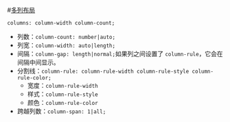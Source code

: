 #[多列布局](https://developer.mozilla.org/zh-CN/docs/Web/Guide/CSS/Using_multi-column_layouts)
    
`columns: column-width column-count;`

+ 列数：`column-count: number|auto;` 
+ 列宽：`column-width: auto|length;`
+ 间隔：`column-gap: length|normal;`如果列之间设置了 `column-rule`，它会在间隔中间显示。
+ 分割线：`column-rule: column-rule-width column-rule-style column-rule-color;`
    - 宽度：`column-rule-width`
    - 样式：`column-rule-style`
    - 颜色：`column-rule-color`
+ 跨越列数：`column-span: 1|all;`

